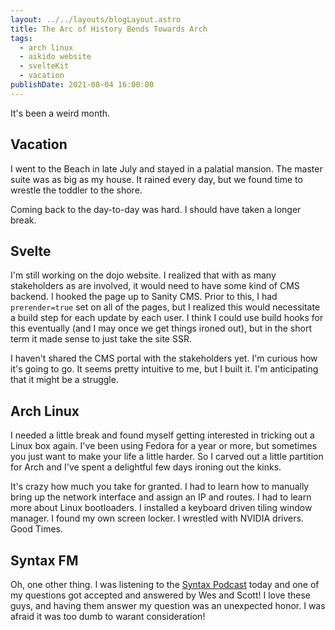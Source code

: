 ```yaml
---
layout: ../../layouts/blogLayout.astro
title: The Arc of History Bends Towards Arch
tags:
  - arch linux
  - aikido website
  - svelteKit
  - vacation
publishDate: 2021-08-04 16:00:00
---
```


It's been a weird month.

## Vacation

I went to the Beach in late July and stayed in a palatial mansion. The master suite was as big as my house. It rained every day, but we found time to wrestle the toddler to the shore.

Coming back to the day-to-day was hard. I should have taken a longer break.

## Svelte

I'm still working on the dojo website. I realized that with as many stakeholders as are involved, it would need to have some kind of CMS backend. I hooked the page up to Sanity CMS. Prior to this, I had `prerender=true` set on all of the pages, but I realized this would necessitate a build step for each update by each user. I think I could use build hooks for this eventually (and I may once we get things ironed out), but in the short term it made sense to just take the site SSR.

I haven't shared the CMS portal with the stakeholders yet. I'm curious how it's going to go. It seems pretty intuitive to me, but I built it. I'm anticipating that it might be a struggle.

## Arch Linux

I needed a little break and found myself getting interested in tricking out a Linux box again. I've been using Fedora for a year or more, but sometimes you just want to make your life a little harder. So I carved out a little partition for Arch and I've spent a delightful few days ironing out the kinks.

It's crazy how much you take for granted. I had to learn how to manually bring up the network interface and assign an IP and routes. I had to learn more about Linux bootloaders. I installed a keyboard driven tiling window manager. I found my own screen locker. I wrestled with NVIDIA drivers. Good Times.

## Syntax FM

Oh, one other thing. I was listening to the [Syntax Podcast](https://syntax.fm/) today and one of my questions got accepted and answered by Wes and Scott! I love these guys, and having them answer my question was an unexpected honor. I was afraid it was too dumb to warant consideration!

<style>

  img {
    max-width: 100px;
  }
</style>
